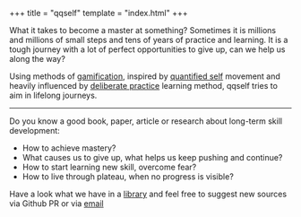 +++
title = "qqself"
template = "index.html"
+++

What it takes to become a master at something? Sometimes it is millions and millions of small steps and tens of years of practice and learning. It is a tough journey with a lot of perfect opportunities to give up, can we help us along the way?

Using methods of <a href="https://en.wikipedia.org/wiki/Gamification">gamification</a>, inspired by <a href="https://en.wikipedia.org/wiki/Quantified_self">quantified self</a> movement and heavily influenced by <a href="https://en.wikipedia.org/wiki/Practice_(learning_method)#Deliberate_practice" >deliberate practice</a> learning method, qqself tries to aim in lifelong journeys.

<hr />

Do you know a good book, paper, article or research about long-term skill development:

- How to achieve mastery?
- What causes us to give up, what helps us keep pushing and continue?
- How to start learning new skill, overcome fear?
- How to live through plateau, when no progress is visible?

Have a look what we have in a <a href="https://github.com/qqself/qqself/blob/main/research/library.md">library</a> and feel free to suggest new sources via Github PR or via <a href="mailto:contacts@qqself.com">email</a>
